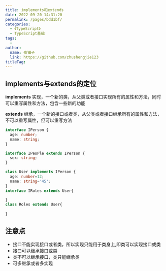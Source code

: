 ```yaml
---
title: implements和extends
date: 2022-09-20 14:31:20
permalink: /pages/bdd1bf/
categories:
  - 《TypeScript》
  - TypeScript基础
tags:
  - 
author: 
  name: 夜猫子
  link: https://github.com/zhushengjie123
titleTag: 
---
```

## implements与extends的定位

**implements**
 实现，一个新的类，从父类或者接口实现所有的属性和方法，同时可以重写属性和方法，包含一些新的功能

**extends**
 继承，一个新的接口或者类，从父类或者接口继承所有的属性和方法，不可以重写属性，但可以重写方法

<!-- more -->

```typescript
interface IPerson {
  age: number;
  name: string;
}

interface IPeoPle extends IPerson {
  sex: string;
}

class User implements IPerson {
  age: number=12;
  name: string='45';
}
interface IRoles extends User{

}
class Roles extends User{
  
}
```

## 注意点

- 接口不能实现接口或者类，所以实现只能用于类身上,即类可以实现接口或类
- 接口可以继承接口或类
- 类不可以继承接口，类只能继承类
- 可多继承或者多实现

